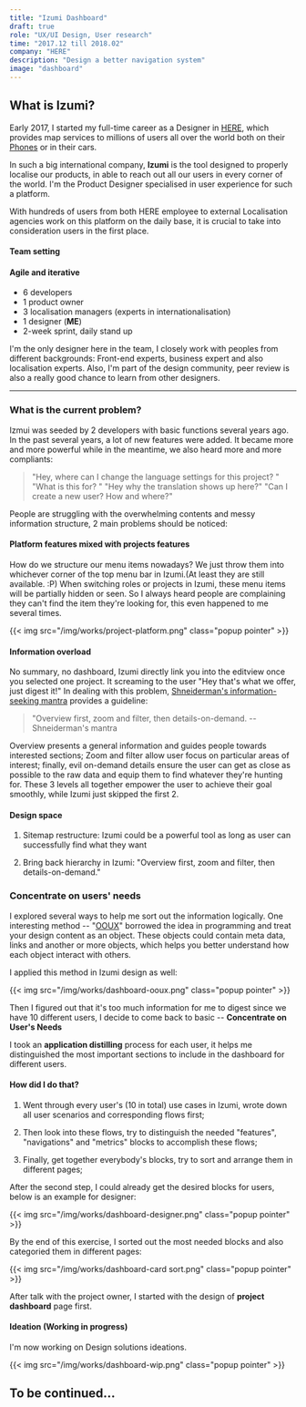 ```yaml
---
title: "Izumi Dashboard"
draft: true
role: "UX/UI Design, User research"
time: "2017.12 till 2018.02"
company: "HERE"
description: "Design a better navigation system"
image: "dashboard"
---
```


## What is Izumi?

Early 2017, I started my full-time career as a Designer in [HERE](https://www.here.com/en), which provides map services to millions of users all over the world both on their [Phones](https://play.google.com/store/apps/details?id=com.here.app.maps&hl=en) or in their cars. 

In such a big international company, **Izumi** is the tool designed to properly localise our products, in able to reach out all our users in every corner of the world. I'm the Product Designer specialised in user experience for such a platform. 

With hundreds of users from both HERE employee to external Localisation agencies work on this platform on the daily base, it is crucial to take into consideration users in the first place.


#### Team setting
#### Agile and iterative

- 6 developers 
- 1 product owner
- 3 localisation managers (experts in internationalisation)
- 1 designer (**ME**)
- 2-week sprint, daily stand up 

I'm the only designer here in the team, I closely work with peoples from different backgrounds: Front-end experts, business expert and also localisation experts. Also, I'm part of the design community, peer review is also a really good chance to learn from other designers.


----------

### What is the current problem?

Izmui was seeded by 2 developers with basic functions several years ago. In the past several years, a lot of new features were added. It became more and more powerful while in the meantime, we also heard more and more compliants:

> "Hey, where can I change the language settings for this project? "
> "What is this for? "
> "Hey why the translation shows up here?"
> "Can I create a new user? How and where?"


People are struggling with the overwhelming contents and messy information structure, 2 main problems should be noticed:

#### Platform features mixed with projects features

How do we structure our menu items nowadays? We just throw them into whichever corner of the top menu bar in Izumi.(At least they are still available. :P) When switching roles or projects in Izumi, these menu items will be partially hidden or seen. So I always heard people are complaining they can't find the item they're looking for, this even happened to me several times.

{{< img src="/img/works/project-platform.png" class="popup pointer" >}}

#### Information overload

No summary, no dashboard, Izumi directly link you into the editview once you selected one project. It screaming to the user "Hey that's what we offer, just digest it!" In dealing with this problem, [Shneiderman's information-seeking mantra](http://www.infovis-wiki.net/index.php/Visual_Information-Seeking_Mantra) provides a guideline:

> "Overview first, zoom and filter, then details-on-demand. -- Shneiderman's mantra

Overview presents a general information and guides people towards interested sections; Zoom and filter allow user focus on particular areas of interest; finally, evil on-demand details ensure the user can get as close as possible to the raw data and equip them to find whatever they're hunting for. These 3 levels all together empower the user to achieve their goal smoothly, while Izumi just skipped the first 2.

#### Design space

1. Sitemap restructure: Izumi could be a powerful tool as long as user can successfully find what they want

2. Bring back hierarchy in Izumi: "Overview first, zoom and filter, then details-on-demand."

### Concentrate on users' needs

I explored several ways to help me sort out the information logically. One interesting method -- "[OOUX](https://alistapart.com/article/object-oriented-ux)" borrowed the idea in programming and treat your design content as an object. These objects could contain meta data, links and another or more objects, which helps you better understand how each object interact with others.

I applied this method in Izumi design as well:


{{< img src="/img/works/dashboard-ooux.png" class="popup pointer" >}}





Then I figured out that it's too much information for me to digest since we have 10 different users, I decide to come back to basic -- **Concentrate on User's Needs**

I took an **application distilling** process for each user, it helps me distinguished the most important sections to include in the dashboard for different users.

#### How did I do that?

1. Went through every user's (10 in total) use cases in Izumi, wrote down all user scenarios and corresponding flows first;

2. Then look into these flows, try to distinguish the needed "features", "navigations" and "metrics" blocks to accomplish these flows;

3. Finally, get together everybody's blocks, try to sort and arrange them in different pages; 

After the second step, I could already get the desired blocks for users, below is an example for designer: 

{{< img src="/img/works/dashboard-designer.png" class="popup pointer" >}}

By the end of this exercise, I sorted out the most needed blocks and also categoried them in different pages: 


{{< img src="/img/works/dashboard-card sort.png" class="popup pointer" >}}

After talk with the project owner, I started with the design of **project dashboard** page first.


#### Ideation (Working in progress)

I'm now working on Design solutions ideations. 

{{< img src="/img/works/dashboard-wip.png" class="popup pointer" >}}


## To be continued...